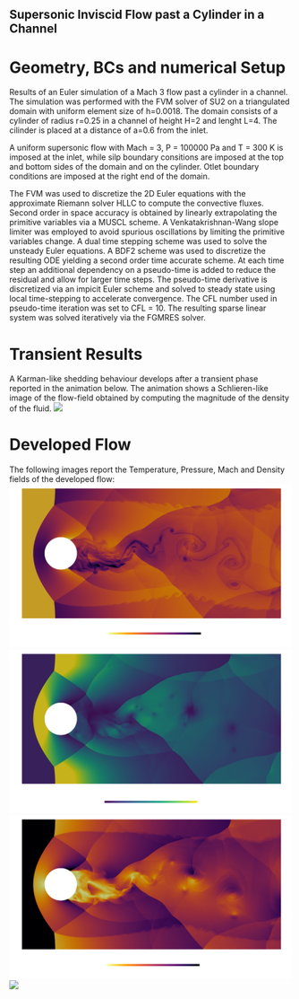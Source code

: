## Supersonic Inviscid Flow past a Cylinder in a Channel

# Geometry, BCs and numerical Setup
Results of an Euler simulation of a Mach 3 flow past a cylinder in a channel. The simulation was performed with the FVM solver of SU2 on a triangulated domain with uniform element size of h=0.0018. The domain consists of a cylinder of radius r=0.25 in a channel of height H=2 and lenght L=4. The cilinder is placed at a distance of a=0.6 from the inlet.

A uniform supersonic flow with Mach = 3, P = 100000 Pa and T = 300 K is imposed at the inlet, while silp boundary consitions are imposed at the top and bottom sides of the domain and on the cylinder. Otlet boundary conditions are imposed at the right end of the domain.

The FVM was used to discretize the 2D Euler equations with the approximate Riemann solver HLLC to compute the convective fluxes. Second order in space accuracy is obtained by linearly extrapolating the primitive variables via a MUSCL scheme. A Venkatakrishnan-Wang slope limiter was employed to avoid spurious oscillations by limiting the primitive variables change. A dual time stepping scheme was used to solve the unsteady Euler equations. A BDF2 scheme was used to discretize the resulting ODE yielding a second order time accurate scheme. At each time step an additional dependency on a pseudo-time is added to reduce the residual and allow for larger time steps. The pseudo-time derivative is discretized via an impicit Euler scheme and solved to steady state using local time-stepping to accelerate convergence. The CFL number used in pseudo-time iteration was set to CFL = 10. The resulting sparse linear system was solved iteratively via the FGMRES solver.

# Transient Results
A Karman-like shedding behaviour develops after a transient phase reported in the animation below. The animation shows a Schlieren-like image of the flow-field obtained by computing the magnitude of the density of the fluid.
![](FIGS/animation.gif)
# Developed Flow
The following images report the Temperature, Pressure, Mach and Density fields of the developed flow:
![](FIGS/Temp.png)
![](FIGS/Pres.png)
![](FIGS/Mach.png)
![](FIGS/Rho.png)


